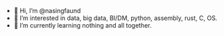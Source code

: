 - 👋 Hi, I’m @nasingfaund
- 👀 I’m interested in data, big data, BI/DM, python, assembly, rust, C, OS.
- 🌱 I’m currently learning nothing and all together.


<!---
nasingfaund/nasingfaund is a ✨ special ✨ repository because its `README.md` (this file) appears on your GitHub profile.
You can click the Preview link to take a look at your changes.
--->
